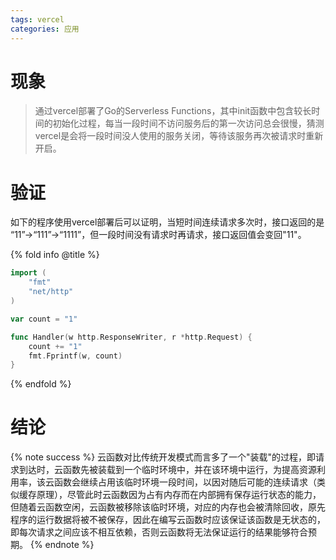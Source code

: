```yaml
---
tags: vercel
categories: 应用
---
```

# 现象
>通过vercel部署了Go的Serverless Functions，其中init函数中包含较长时间的初始化过程，每当一段时间不访问服务后的第一次访问总会很慢，猜测vercel是会将一段时间没人使用的服务关闭，等待该服务再次被请求时重新开启。

# 验证
如下的程序使用vercel部署后可以证明，当短时间连续请求多次时，接口返回的是 “11”->“111”->“1111”，但一段时间没有请求时再请求，接口返回值会变回"11"。

{% fold info @title %}
``` go
import (
    "fmt"
    "net/http"
)

var count = "1"

func Handler(w http.ResponseWriter, r *http.Request) {
    count += "1"
    fmt.Fprintf(w, count)
}
```
{% endfold %}

# 结论

{% note success %}
云函数对比传统开发模式而言多了一个"装载"的过程，即请求到达时，云函数先被装载到一个临时环境中，并在该环境中运行，为提高资源利用率，该云函数会继续占用该临时环境一段时间，以因对随后可能的连续请求（类似缓存原理），尽管此时云函数因为占有内存而在内部拥有保存运行状态的能力，但随着云函数空闲，云函数被移除该临时环境，对应的内存也会被清除回收，原先程序的运行数据将被不被保存，因此在编写云函数时应该保证该函数是无状态的，即每次请求之间应该不相互依赖，否则云函数将无法保证运行的结果能够符合预期。
{% endnote %}
